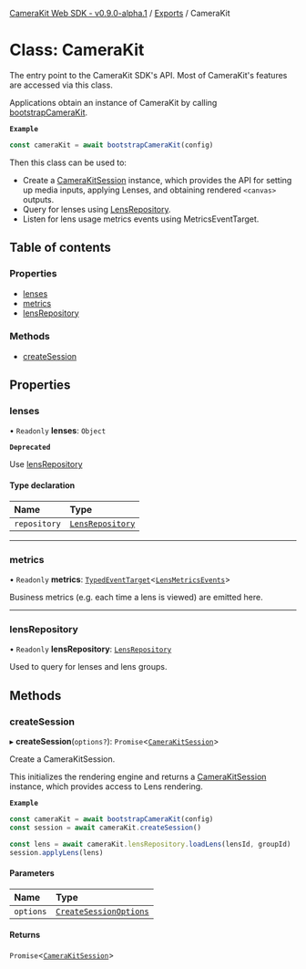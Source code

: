 [CameraKit Web SDK - v0.9.0-alpha.1](../README.md) / [Exports](../modules.md) / CameraKit

# Class: CameraKit

The entry point to the CameraKit SDK's API. Most of CameraKit's features are accessed via this class.

Applications obtain an instance of CameraKit by calling [bootstrapCameraKit](../modules.md#bootstrapcamerakit).

**`Example`**

```ts
const cameraKit = await bootstrapCameraKit(config)
```

Then this class can be used to:
- Create a [CameraKitSession](CameraKitSession.md) instance, which provides the API for setting up media inputs, applying Lenses,
and obtaining rendered `<canvas>` outputs.
- Query for lenses using [LensRepository](LensRepository.md).
- Listen for lens usage metrics events using MetricsEventTarget.

## Table of contents

### Properties

- [lenses](CameraKit.md#lenses)
- [metrics](CameraKit.md#metrics)
- [lensRepository](CameraKit.md#lensrepository)

### Methods

- [createSession](CameraKit.md#createsession)

## Properties

### lenses

• `Readonly` **lenses**: `Object`

**`Deprecated`**

Use [lensRepository](CameraKit.md#lensrepository)

#### Type declaration

| Name | Type |
| :------ | :------ |
| `repository` | [`LensRepository`](LensRepository.md) |

___

### metrics

• `Readonly` **metrics**: [`TypedEventTarget`](TypedEventTarget.md)<[`LensMetricsEvents`](../modules.md#lensmetricsevents)\>

Business metrics (e.g. each time a lens is viewed) are emitted here.

___

### lensRepository

• `Readonly` **lensRepository**: [`LensRepository`](LensRepository.md)

Used to query for lenses and lens groups.

## Methods

### createSession

▸ **createSession**(`options?`): `Promise`<[`CameraKitSession`](CameraKitSession.md)\>

Create a CameraKitSession.

This initializes the rendering engine and returns a [CameraKitSession](CameraKitSession.md) instance, which provides access
to Lens rendering.

**`Example`**

```ts
const cameraKit = await bootstrapCameraKit(config)
const session = await cameraKit.createSession()

const lens = await cameraKit.lensRepository.loadLens(lensId, groupId)
session.applyLens(lens)
```

#### Parameters

| Name | Type |
| :------ | :------ |
| `options` | [`CreateSessionOptions`](../interfaces/CreateSessionOptions.md) |

#### Returns

`Promise`<[`CameraKitSession`](CameraKitSession.md)\>
